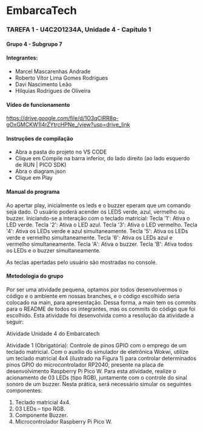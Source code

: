 # EmbarcaTech   
### TAREFA 1 - U4C2O1234A, Unidade 4 - Capítulo 1
#### Grupo 4 - Subgrupo 7
#### Integrantes:
* Marcel Mascarenhas Andrade
* Roberto Vítor Lima Gomes Rodrigues
* Davi Nascimento Leão
* Hilquias Rodrigues de Oliveira


#### Vídeo de funcionamento
https://drive.google.com/file/d/1O3qCIRR8q-qOxGMCKW1I4rZYtrcHPNe_/view?usp=drive_link

#### Instruções de compilação
* Abra a pasta do projeto no VS CODE
* Clique em Compile na barra inferior, do lado direito (ao lado esquerdo de RUN | PICO SDK)
* Abra o diagram.json
* Clique em Play

#### Manual do programa
Ao apertar play, inicialmente os leds e o buzzer eperam que um comando seja dado. O usuário poderá acender os LEDS verde, azul, vermelho ou buzzer. Iniciando-se a interação com o teclado matricial:
Tecla '1': Ativa o LED verde.
Tecla '2': Ativa o LED azul.
Tecla '3': Ativa o LED vermelho.
Tecla '4': Ativa os LEDs verde e azul simultaneamente.
Tecla '5': Ativa os LEDs verde e vermelho simultaneamente.
Tecla '6': Ativa os LEDs azul e vermelho simultaneamente.
Tecla 'A': Ativa o buzzer.
Tecla 'B': Ativa todos os LEDs e o buzzer simultaneamente.

As teclas apertadas pelo usuário são mostradas no console.

#### Metodologia do grupo
Por ser uma atividade pequena, optamos por todos desenvolvermos o código e o ambiente em nossas branches, e o código escolhido seria colocado na main, para apresentação. Dessa forma, a main tem os commits para o README de todos os integrantes, mas os commits do código que foi escolhido.
Esta atividade foi desenvolvida como a resolução da atividade a seguir:

Atividade Unidade 4 do Embarcatech

Atividade 1 (Obrigatória): Controle de pinos GPIO com o
emprego de um teclado matricial.
Com o auxílio do simulador de eletrônica Wokwi, utilize um
teclado matricial 4x4 (ilustrado na Figura 1) para controlar
determinados pinos GPIO do microcontrolador RP2040,
presente na placa de desenvolvimento Raspberry Pi Pico W.
Para esta atividade, realize o acionamento de 03 LEDs (tipo
RGB), juntamente com o controle do sinal sonoro de um buzzer.
Nesta prática, será necessário simular os seguintes
componentes:
1) Teclado matricial 4x4.
2) 03 LEDs – tipo RGB.
3) Componente Buzzer.
4) Microcontrolador Raspberry Pi Pico W.

